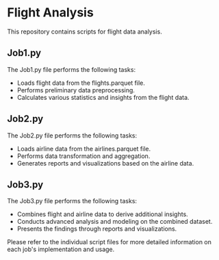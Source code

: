 # Flight Analysis

This repository contains scripts for flight data analysis.

## Job1.py

The Job1.py file performs the following tasks:
- Loads flight data from the flights.parquet file.
- Performs preliminary data preprocessing.
- Calculates various statistics and insights from the flight data.

## Job2.py

The Job2.py file performs the following tasks:
- Loads airline data from the airlines.parquet file.
- Performs data transformation and aggregation.
- Generates reports and visualizations based on the airline data.

## Job3.py

The Job3.py file performs the following tasks:
- Combines flight and airline data to derive additional insights.
- Conducts advanced analysis and modeling on the combined dataset.
- Presents the findings through reports and visualizations.

Please refer to the individual script files for more detailed information on each job's implementation and usage.
